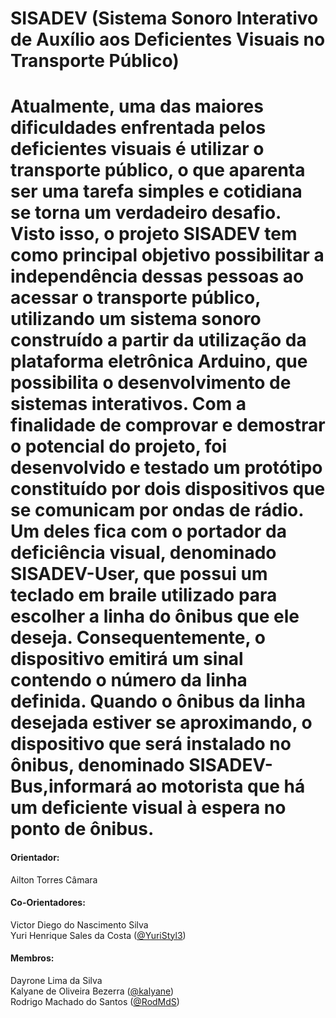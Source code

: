 <h1> SISADEV (Sistema Sonoro Interativo de Auxílio aos Deficientes Visuais no Transporte Público) <h1>
Atualmente, uma das maiores dificuldades enfrentada pelos deficientes visuais é utilizar o transporte público, o que aparenta ser uma tarefa simples e cotidiana se torna  um verdadeiro desafio. Visto isso, o projeto SISADEV tem como principal objetivo possibilitar a independência dessas pessoas ao acessar o transporte público, utilizando um sistema sonoro construído a partir da utilização da plataforma eletrônica Arduino, que possibilita o desenvolvimento de sistemas interativos. Com a finalidade de comprovar e demostrar o potencial do projeto, foi desenvolvido e testado um protótipo constituído por dois dispositivos que se comunicam por ondas de rádio. Um deles fica com o portador da deficiência visual, denominado SISADEV-User, que  possui um teclado em braile utilizado para escolher a linha do ônibus que ele deseja. Consequentemente, o dispositivo emitirá um sinal contendo o número da linha definida. Quando o ônibus da linha desejada estiver se aproximando, o dispositivo que será instalado no ônibus, denominado SISADEV-Bus,informará ao motorista que há um deficiente visual à espera no ponto de ônibus.

<h4>Orientador:</h4> 
Ailton Torres Câmara

<h4>Co-Orientadores:</h4>
Victor Diego do Nascimento Silva <br>
Yuri Henrique Sales da Costa (<a href="github.com/YuriStyl3">@YuriStyl3</a>) <br>

<h4>Membros:</h4>
Dayrone Lima da Silva <br>
Kalyane de Oliveira Bezerra (<a href="github.com/kalyane">@kalyane</a>) <br>
Rodrigo Machado do Santos (<a href="github.com/RodMdS">@RodMdS</a>) 

